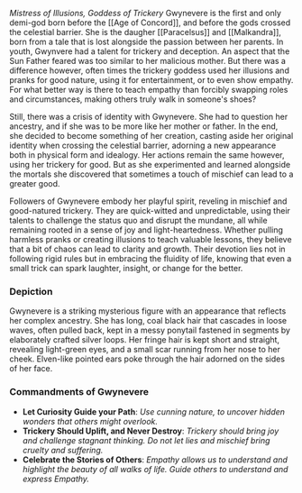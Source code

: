 *Mistress of Illusions, Goddess of Trickery*
Gwynevere is the first and only demi-god born before the [[Age of Concord]], and before the gods crossed the celestial barrier. She is the daugher [[Paracelsus]] and [[Malkandra]], born from a tale that is lost alongside the passion between her parents. In youth, Gwynvere had a talent for trickery and deception. An aspect that the Sun Father feared was too similar to her malicious mother. But there was a difference however, often times the trickery goddess used her illusions and pranks for good nature, using it for entertainment, or to even show empathy. For what better way is there to teach empathy than forcibly swapping roles and circumstances, making others truly walk in someone's shoes?

Still, there was a crisis of identity with Gwynevere. She had to question her ancestry, and if she was to be more like her mother or father. In the end, she decided to become something of her creation, casting aside her original identity when crossing the celestial barrier, adorning a new appearance both in physical form and idealogy. Her actions remain the same however, using her trickery for good. But as she experimented and learned alongside the mortals she discovered that sometimes a touch of mischief can lead to a greater good.

Followers of Gwynevere embody her playful spirit, reveling in mischief and good-natured trickery. They are quick-witted and unpredictable, using their talents to challenge the status quo and disrupt the mundane, all while remaining rooted in a sense of joy and light-heartedness. Whether pulling harmless pranks or creating illusions to teach valuable lessons, they believe that a bit of chaos can lead to clarity and growth. Their devotion lies not in following rigid rules but in embracing the fluidity of life, knowing that even a small trick can spark laughter, insight, or change for the better.


### Depiction
Gwynevere is a striking mysterious figure with an appearance that reflects her complex ancestry. She has long, coal black hair that cascades in loose waves, often pulled back, kept in a messy ponytail fastened in segments by elaborately crafted silver loops. Her fringe hair is kept short and straight, revealing light-green eyes, and a small scar running from her nose to her cheek. Elven-like pointed ears poke through the hair adorned on the sides of her face. 

### Commandments of Gwynevere
+ **Let Curiosity Guide your Path**: *Use cunning nature, to uncover hidden wonders that others might overlook.*
+ **Trickery Should Uplift, and Never Destroy**: *Trickery should bring joy and challenge stagnant thinking. Do not let lies and mischief bring cruelty and suffering.*
+ **Celebrate the Stories of Others**: *Empathy allows us to understand and highlight the beauty of all walks of life. Guide others to understand and express Empathy.*